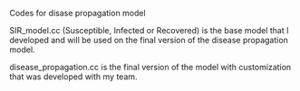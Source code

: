Codes for disase propagation model

SIR_model.cc (Susceptible, Infected or Recovered) is the base model that I developed and will be used on the final version of the disease propagation model.

disease_propagation.cc is the final version of the model with customization that was developed with my team.
